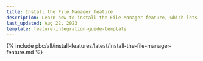 ```yaml
---
title: Install the File Manager feature
description: Learn how to install the File Manager feature, which lets you upload and manage your assets effectively.
last_updated: Aug 22, 2023
template: feature-integration-guide-template
---
```


{% include pbc/all/install-features/latest/install-the-file-manager-feature.md %} <!-- To edit, see /_includes/pbc/all/install-features/202311.0/install-the-file-manager-feature.md -->
